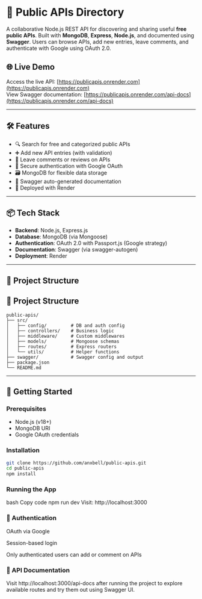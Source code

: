 # 📡 Public APIs Directory

A collaborative Node.js REST API for discovering and sharing useful **free public APIs**. Built with **MongoDB**, **Express**, **Node.js**, and documented using **Swagger**. Users can browse APIs, add new entries, leave comments, and authenticate with Google using OAuth 2.0.

## 🌐 Live Demo

Access the live API: [https://publicapis.onrender.com](https://publicapis.onrender.com)  
View Swagger documentation: [https://publicapis.onrender.com/api-docs](https://publicapis.onrender.com/api-docs)

---

## 🛠️ Features

- 🔍 Search for free and categorized public APIs
- ➕ Add new API entries (with validation)
- 💬 Leave comments or reviews on APIs
- 🔐 Secure authentication with Google OAuth
- 🗃️ MongoDB for flexible data storage
- 📄 Swagger auto-generated documentation
- 🚀 Deployed with Render

---

## 📦 Tech Stack

- **Backend**: Node.js, Express.js
- **Database**: MongoDB (via Mongoose)
- **Authentication**: OAuth 2.0 with Passport.js (Google strategy)
- **Documentation**: Swagger (via swagger-autogen)
- **Deployment**: Render

---

## 📁 Project Structure

## 📁 Project Structure
```
public-apis/
├── src/
│   ├── config/         # DB and auth config
│   ├── controllers/    # Business logic
│   ├── middleware/     # Custom middlewares
│   ├── models/         # Mongoose schemas
│   ├── routes/         # Express routers
│   └── utils/          # Helper functions
├── swagger/            # Swagger config and output     
├── package.json
└── README.md
```
---

## 🚀 Getting Started

### Prerequisites

- Node.js (v18+)
- MongoDB URI
- Google OAuth credentials

### Installation

```bash
git clone https://github.com/anxbell/public-apis.git
cd public-apis
npm install
```
### Running the App
bash
Copy code
npm run dev
Visit: http://localhost:3000

### 🔐 Authentication
OAuth via Google

Session-based login

Only authenticated users can add or comment on APIs

### 📑 API Documentation
Visit http://localhost:3000/api-docs after running the project to explore available routes and try them out using Swagger UI.

